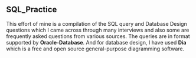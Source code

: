 ## SQL_Practice
This effort of mine is a compilation of the SQL query and Database Design questions which I came across through many interviews and also some are frequently asked questions from various sources. The queries are in format supported by <b>Oracle-Database</b>. And for database design, I have used <b>Dia</b> which is a free and open source general-purpose diagramming software. 
